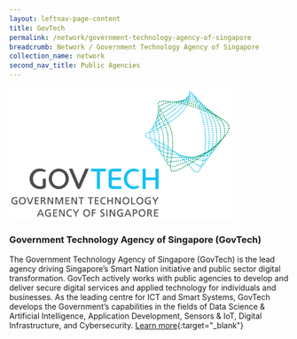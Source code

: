 ```yaml
---
layout: leftnav-page-content
title: GovTech
permalink: /network/government-technology-agency-of-singapore
breadcrumb: Network / Government Technology Agency of Singapore
collection_name: network
second_nav_title: Public Agencies
---
```

<div class="networklogo">
<a href="https://www.tech.gov.sg">
<img src= "/images/partners/GovTech-Logo.jpg" alt="1" style="width:400px;height:240x">
</a>
  </div>

<h3>Government Technology Agency of Singapore (GovTech)</h3>

The Government Technology Agency of Singapore (GovTech) is the lead agency driving Singapore’s Smart Nation initiative and public sector digital transformation. GovTech actively works with public agencies to develop and deliver secure digital services and applied technology for individuals and businesses. As the leading centre for ICT and Smart Systems, GovTech develops the Government’s capabilities in the fields of Data Science & Artificial Intelligence, Application Development, Sensors & IoT, Digital Infrastructure, and Cybersecurity.
[Learn more](https://www.tech.gov.sg){:target="_blank"}

